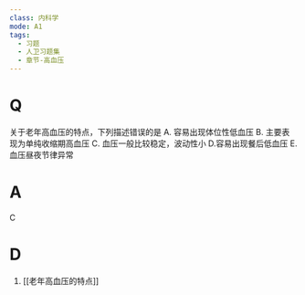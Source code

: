```yaml
---
class: 内科学
mode: A1
tags:
  - 习题
  - 人卫习题集
  - 章节-高血压
---
```


# Q
关于老年高血压的特点，下列描述错误的是
A. 容易出现体位性低血压 
B. 主要表现为单纯收缩期高血压
C. 血压一般比较稳定，波动性小 
D.容易出现餐后低血压
E. 血压昼夜节律异常
# A
C
# D
1. [[老年高血压的特点]]